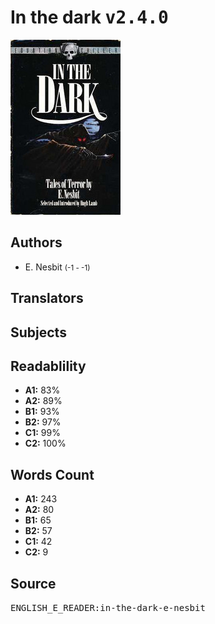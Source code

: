 # In the dark <kbd>v2.4.0</kbd>

![](./cover.medium.jpg "")

## Authors


 - E. Nesbit <small>(-1 - -1)</small>

## Translators



## Subjects



## Readablility


 - **A1:** 83%
 - **A2:** 89%
 - **B1:** 93%
 - **B2:** 97%
 - **C1:** 99%
 - **C2:** 100%

## Words Count


 - **A1:** 243
 - **A2:** 80
 - **B1:** 65
 - **B2:** 57
 - **C1:** 42
 - **C2:** 9

## Source


<kbd>ENGLISH_E_READER:in-the-dark-e-nesbit</kbd>
